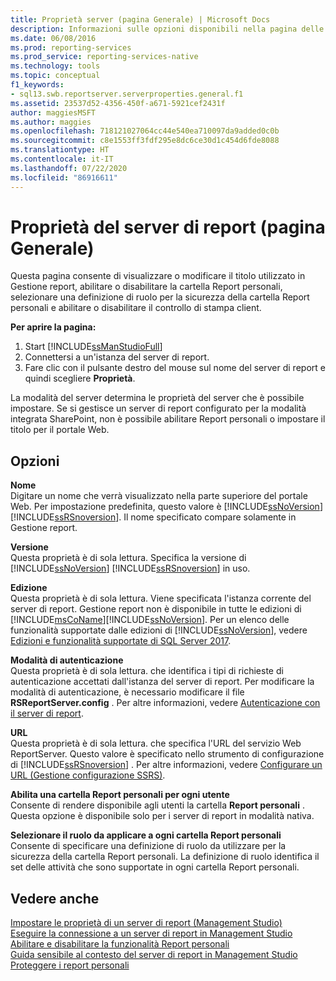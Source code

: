 ```yaml
---
title: Proprietà server (pagina Generale) | Microsoft Docs
description: Informazioni sulle opzioni disponibili nella pagina delle proprietà del server di report.
ms.date: 06/08/2016
ms.prod: reporting-services
ms.prod_service: reporting-services-native
ms.technology: tools
ms.topic: conceptual
f1_keywords:
- sql13.swb.reportserver.serverproperties.general.f1
ms.assetid: 23537d52-4356-450f-a671-5921cef2431f
author: maggiesMSFT
ms.author: maggies
ms.openlocfilehash: 718121027064cc44e540ea710097da9added0c0b
ms.sourcegitcommit: c8e1553ff3fdf295e8dc6ce30d1c454d6fde8088
ms.translationtype: HT
ms.contentlocale: it-IT
ms.lasthandoff: 07/22/2020
ms.locfileid: "86916611"
---
```

# <a name="report-server-properties-general-page"></a>Proprietà del server di report (pagina Generale)
  Questa pagina consente di visualizzare o modificare il titolo utilizzato in Gestione report, abilitare o disabilitare la cartella Report personali, selezionare una definizione di ruolo per la sicurezza della cartella Report personali e abilitare o disabilitare il controllo di stampa client.  
  
 **Per aprire la pagina:**
 1) Start [!INCLUDE[ssManStudioFull](../../includes/ssmanstudiofull-md.md)]
 2) Connettersi a un'istanza del server di report.
 3) Fare clic con il pulsante destro del mouse sul nome del server di report e quindi scegliere **Proprietà**.  
  
 La modalità del server determina le proprietà del server che è possibile impostare. Se si gestisce un server di report configurato per la modalità integrata SharePoint, non è possibile abilitare Report personali o impostare il titolo per il portale Web.  
  
## <a name="options"></a>Opzioni  
 **Nome**  
 Digitare un nome che verrà visualizzato nella parte superiore del portale Web. Per impostazione predefinita, questo valore è [!INCLUDE[ssNoVersion](../../includes/ssnoversion-md.md)] [!INCLUDE[ssRSnoversion](../../includes/ssrsnoversion-md.md)]. Il nome specificato compare solamente in Gestione report.  
  
 **Versione**  
 Questa proprietà è di sola lettura. Specifica la versione di [!INCLUDE[ssNoVersion](../../includes/ssnoversion-md.md)] [!INCLUDE[ssRSnoversion](../../includes/ssrsnoversion-md.md)] in uso.  
  
 **Edizione**  
 Questa proprietà è di sola lettura. Viene specificata l'istanza corrente del server di report. Gestione report non è disponibile in tutte le edizioni di [!INCLUDE[msCoName](../../includes/msconame-md.md)][!INCLUDE[ssNoVersion](../../includes/ssnoversion-md.md)]. Per un elenco delle funzionalità supportate dalle edizioni di [!INCLUDE[ssNoVersion](../../includes/ssnoversion-md.md)], vedere [Edizioni e funzionalità supportate di SQL Server 2017](../../sql-server/editions-and-components-of-sql-server-2017.md).  
  
 **Modalità di autenticazione**  
 Questa proprietà è di sola lettura. che identifica i tipi di richieste di autenticazione accettati dall'istanza del server di report. Per modificare la modalità di autenticazione, è necessario modificare il file **RSReportServer.config** . Per altre informazioni, vedere [Autenticazione con il server di report](../../reporting-services/security/authentication-with-the-report-server.md).  
  
 **URL**  
 Questa proprietà è di sola lettura. che specifica l'URL del servizio Web ReportServer. Questo valore è specificato nello strumento di configurazione di [!INCLUDE[ssRSnoversion](../../includes/ssrsnoversion-md.md)] . Per altre informazioni, vedere [Configurare un URL &#40;Gestione configurazione SSRS&#41;](../../reporting-services/install-windows/configure-a-url-ssrs-configuration-manager.md).  
  
 **Abilita una cartella Report personali per ogni utente**  
 Consente di rendere disponibile agli utenti la cartella **Report personali** . Questa opzione è disponibile solo per i server di report in modalità nativa.  
  
 **Selezionare il ruolo da applicare a ogni cartella Report personali**  
 Consente di specificare una definizione di ruolo da utilizzare per la sicurezza della cartella Report personali. La definizione di ruolo identifica il set delle attività che sono supportate in ogni cartella Report personali.  

  
## <a name="see-also"></a>Vedere anche  
 [Impostare le proprietà di un server di report &#40;Management Studio&#41;](../../reporting-services/tools/set-report-server-properties-management-studio.md)   
 [Eseguire la connessione a un server di report in Management Studio](../../reporting-services/tools/connect-to-a-report-server-in-management-studio.md)   
 [Abilitare e disabilitare la funzionalità Report personali](../../reporting-services/report-server/enable-and-disable-my-reports.md)   
 [Guida sensibile al contesto del server di report in Management Studio](../../reporting-services/tools/report-server-in-management-studio-f1-help.md)   
 [Proteggere i report personali](../../reporting-services/security/secure-my-reports.md)  
  
  


